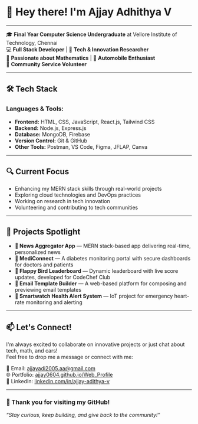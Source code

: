 # 👋 Hey there! I'm Ajjay Adhithya V

---

🎓 **Final Year Computer Science Undergraduate** at Vellore Institute of Technology, Chennai  
💻 **Full Stack Developer** | 🔬 **Tech & Innovation Researcher**  
🧮 **Passionate about Mathematics** | 🚗 **Automobile Enthusiast**  
🤝 **Community Service Volunteer**

---

## 🛠️ Tech Stack

### Languages & Tools:
- **Frontend:** HTML, CSS, JavaScript, React.js, Tailwind CSS
- **Backend:** Node.js, Express.js
- **Database:** MongoDB, Firebase
- **Version Control:** Git & GitHub
- **Other Tools:** Postman, VS Code, Figma, JFLAP, Canva

---

## 🔍 Current Focus

- Enhancing my MERN stack skills through real-world projects
- Exploring cloud technologies and DevOps practices
- Working on research in tech innovation
- Volunteering and contributing to tech communities

---

## 🌟 Projects Spotlight

- **🔹 News Aggregator App** — MERN stack-based app delivering real-time, personalized news  
- **🔹 MediConnect** — A diabetes monitoring portal with secure dashboards for doctors and patients  
- **🔹 Flappy Bird Leaderboard** — Dynamic leaderboard with live score updates, developed for CodeChef Club  
- **🔹 Email Template Builder** — A web-based platform for composing and previewing email templates  
- **🔹 Smartwatch Health Alert System** — IoT project for emergency heart-rate monitoring and alerting

---

## 📫 Let's Connect!

I'm always excited to collaborate on innovative projects or just chat about tech, math, and cars!  
Feel free to drop me a message or connect with me:

📧 Email: [ajjayadi2005.aa@gmail.com](mailto:ajjayadi2005.aa@gmail.com)  
🌐 Portfolio: [ajjay0604.github.io/Web_Profile](https://ajjay0604.github.io/Web_Profile)  
🔗 LinkedIn: [linkedin.com/in/ajjay-adithya-v](https://www.linkedin.com/in/ajjay-adithya-v/)

---

### 🙏 Thank you for visiting my GitHub!

_“Stay curious, keep building, and give back to the community!”_

